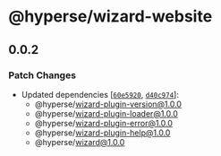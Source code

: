 # @hyperse/wizard-website

## 0.0.2

### Patch Changes

- Updated dependencies [[`60e5920`](https://github.com/hyperse-io/wizard/commit/60e592057bf1ffa3690b5ed06874507c26389105), [`d40c974`](https://github.com/hyperse-io/wizard/commit/d40c97417bbad7ea3a0a0aeb24fdc831075c84ce)]:
  - @hyperse/wizard-plugin-version@1.0.0
  - @hyperse/wizard-plugin-loader@1.0.0
  - @hyperse/wizard-plugin-error@1.0.0
  - @hyperse/wizard-plugin-help@1.0.0
  - @hyperse/wizard@1.0.0
